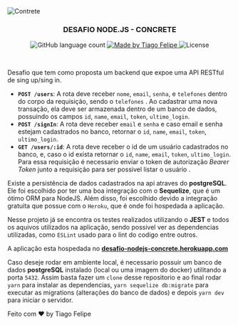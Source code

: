 <img alt="Contrete" src="https://images.sympla.com.br/5df91012c822a.png" />

<br/>
<h3 align="center">
  DESAFIO NODE.JS - CONCRETE
</h3>

<p align="center">
  <img alt="GitHub language count" src="https://img.shields.io/github/languages/count/rocketseat/bootcamp-gostack-desafios?color=%2304D361">

  <a href="https://www.linkedin.com/in/tiago-felipe-sanches-vieira-457764139/r">
    <img alt="Made by Tiago Felipe" src="https://img.shields.io/badge/made%20by-Tiago%20Felipe-%2304D361">
  </a>

  <img alt="License" src="https://img.shields.io/badge/license-MIT-%2304D361">
</p>

<br/>
<p>Desafio que tem como proposta um backend que expoe uma API RESTful de sing up/sing in.<p/>

- **`POST /users`**: A rota deve receber `nome`, `email`, `senha`, e `telefones` dentro do corpo da requisição, sendo o `telefones` . Ao cadastrar uma nova transação, ela deve ser armazenada dentro de um banco de dados, possuindo os campos `id`, `name`, `email`, `token`, `ultimo_login`.
- **`POST /signIn`**: A rota deve receber `email` e `senha` e caso email e senha estejam cadastrados no banco, retornar o `id`, `name`, `email`, `token`, `ultimo_login`.
- **`GET /users/:id`**: A rota deve receber o id de um usuário  cadastrados no banco, e, caso o id exista retornar o `id`, `name`, `email`, `token`, `ultimo_login`. Para essa requisição é necessario enviar o token de autorização *Bearer Token* junto a requisição para ser possivel listar o usuário .

Existe a persistência de dados cadastrados na api atraves do **postgreSQL**. Ele foi escolhido por ter uma boa integração com o **Sequelize**, que é um ótimo ORM para NodeJS. Além disso, foi escolhido devido a integração gratuita que possue com o `Heroku`, que é onde foi hospedada a aplicação.

Nesse projeto já se encontra os testes realizados utilizando o **JEST** e todos os aquivos utilizados na aplicação, sendo possivel ver as dependencias utilizadas, como `ESLint` usado para o lint do codigo entre outros.

A aplicação esta hospedada no **[desafio-nodejs-concrete.herokuapp.com](https://desafio-nodejs-concrete.herokuapp.com/)**

Caso deseje rodar em ambiente local, é necessario possuir um banco de dados **postgreSQL** instalado (local ou uma imagem do docker) utilitando a porta `5432`. Assim basta fazer um `clone` desse repositorio e ao final rodar `yarn` para instalar as dependencias, `yarn sequelize db:migrate` para executar as migrations (alterações do banco de dados) e depois `yarn dev` para iniciar o servidor.


Feito com ❤️ by Tiago Felipe


